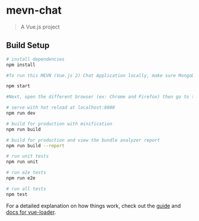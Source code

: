 # mevn-chat

> A Vue.js project

## Build Setup

``` bash
# install dependencies
npm install

#To run this MEVN (Vue.js 2) Chat Application locally, make sure MongoDB service is running. Type this command to build the Vue.js 2 application then run the Express.js application.

npm start

#Next, open the different browser (ex: Chrome and Firefox) then go to the `localhost:3000` on both of the browsers. You will see this page and you can start Chat.

# serve with hot reload at localhost:8080
npm run dev

# build for production with minification
npm run build

# build for production and view the bundle analyzer report
npm run build --report

# run unit tests
npm run unit

# run e2e tests
npm run e2e

# run all tests
npm test
```

For a detailed explanation on how things work, check out the [guide](http://vuejs-templates.github.io/webpack/) and [docs for vue-loader](http://vuejs.github.io/vue-loader).
